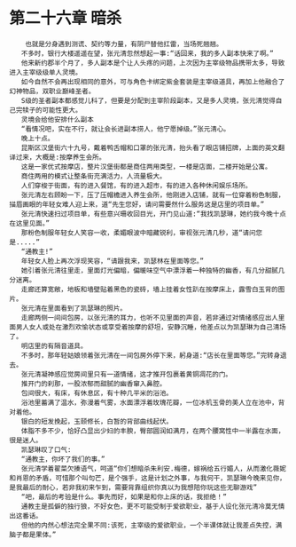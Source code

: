 # 第二十六章 暗杀
        也就是分身遇到测谎、契约等力量，有阴尸替他扛雷，当场死翘翘。
       不多时，银行大楼遥遥在望，张元清忽然想起一事:“话回来，我的多人副本快来了啊。”
       他来新约郡半个月了，多人副本是个让人头疼的问题，上次因为主宰级物品携带太多，导致进入主宰级级单人灵境。
       如今自然不会再出现相同的意外，可与角色卡绑定紫金套装是主宰级道具，再加上他融合了幻神物品，双职业巅峰圣者。
       S级的圣者副本都感觉儿科了，但要是分配到主宰阶段副本，又是多人灵境，张元清觉得自己完犊子的可能性更大。
       灵境会给他安排什么副本
       “看情况吧，实在不行，就让会长进副本捞人，他宁愿掉级。”张元清心。
       晚上十点。
       昆斯区汉堡街六十九号，戴着鸭舌帽和口罩的张元清，抬头看了眼店铺招牌，上面的英文翻译过来，大概是:按摩养生会所。
       这是一家优式按摩店，整片汉堡街都是商住两用类型，一楼是店面，二楼开始是公寓。
       商住两用的模式让整条街充满活力，人流量极大。
       人们穿梭于街面，有的进入餐馆，有的进入超市，有的进入各种休闲娱乐场所。
       张元清左右顾盼一下，压了压帽檐进入养生会所，他刚进入店铺，就有一位穿着粉色制服，描眉画眼的年轻女难人迎上来，道“先生您好，请问需要然什么服务这是店里的项目单。”
       张元清快速扫过项目单，有些意兴珊收回目光，开门见山道:“我找凯瑟琳，她约我今晚十点在这里见面。”
       那粉色制服年轻女人笑容一收，柔媚眼波中暗藏锐利，审视张元清几秒，道“请问您是.....”
       “通教主!”
       年轻女人脸上再次浮现笑容，“请跟我来，凯瑟林在里面等您。”
       她引着张元清往里走，里面灯光偏暗，偏暖味空气中漂浮着一种独特的幽香，有几分甜腻几分迷离。
       走廊还算宽敞，地板和墙壁贴着黑色的瓷砖，墙上挂着女性趴在按摩床上，露雪白玉背的图片。
       张元清在里面看到了凯瑟琳的照片。
       走廊两侧一间间包房，以张元清的耳力，也听不见里面的声音，若非通过对情绪感应出人里面男人女人或处在激烈欢愉状态或享受着按摩的舒坦，安静沉睡，他差点以为凯瑟琳为自己清场了。
       明店里的有隔音道具。
       不多时，那年轻姑娘领着张元清在一间包房外停下来，躬身道:“店长在里面等您。”完转身退去。
       张元清凝神感应觉房间里只有一道情绪，这才推开包裹着黄铜凋花的门。
       推开门的刹那，一股浓郁而甜腻的幽香窜入鼻腔。
       包间很大，有床，有休息区，有十种几平米的浴池。
       浴池里蓄满了温水，弥漫着气雾，水面漂浮着玫瑰花瓣，一位冰机玉骨的美人立在池中，背对着他。
       银白的短发挽起，玉颐修长，白暂的背部曲线起伏。
       体脂不多不少，恰好凸显出少妇的丰腴，臀部圆润如满月，在两个腰窝性中一半露在水面，很是迷人。
       凯瑟琳叹了口气:
       “通教主，你坏了我们的事。”
       张元清学着翟菜欠揍语气，呵道“你们想暗杀朱利安.梅德，嫁祸给五行媚人，从而激化薇妮和肖恩的矛盾，可惜那个叫句芒，是个强手，这是计划之外事，与我何干，凯瑟琳今晚来见你，是我最后的耐心，若非我初来乍到，需要背靠组织你真以为我想陪你玩这些无聊游戏”
       “吧，最后的考验是什么。事先而好，如果是和你上床的话，我拒绝！”
       通教主是孤僻的独行狼，不好女色，更不可能受制于爱欲职业，基于人设化张元清冷莫无情出这番话。
       但他的内然心想法完全果不同:该死，主宰级的爱欲职业，一个半课体就让我差点失控，满脑子都是果体。”